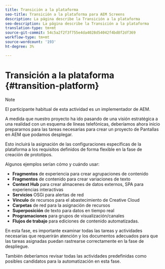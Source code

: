 ```yaml
---
title: Transición a la plataforma
seo-title: Transición a la plataforma para AEM Screens
description: La página describe la Transición a la plataforma
seo-description: La página describe la Transición a la plataforma
translation-type: tm+mt
source-git-commit: 54c5a2f2f3f755e4da4028d54042f4bd8f2df369
workflow-type: tm+mt
source-wordcount: '193'
ht-degree: 3%

---
```



# Transición a la plataforma {#transition-platform}

>[!NOTE]
>
>El participante habitual de esta actividad es un implementador de AEM.

A medida que nuestro proyecto ha ido pasando de una visión estratégica a una realidad con un esquema de líneas telefónicas, deberíamos ahora inicio prepararnos para las tareas necesarias para crear un proyecto de Pantallas en AEM que podamos desplegar.

Esto incluirá la asignación de las configuraciones específicas de la plataforma a los requisitos definidos de forma flexible en la fase de creación de prototipos.

Algunos ejemplos serían cómo y cuándo usar:

* **Fragmentos** de experiencia para crear agrupaciones de contenido
* **Fragmentos** de contenido para crear variaciones de texto
* **Context Hub** para crear almacenes de datos externos, SPA para experiencias interactivas
* **Servicios** OSGi para alertas de red
* **Vínculo** de recursos para el abastecimiento de Creative Cloud
* **Carpetas** de red para la asignación de recursos
* **Superposición** de texto para datos en tiempo real
* **Programaciones** para grupos de visualización/canales
* **Flujos de trabajo** para ediciones de contenido automatizadas.

En esta fase, es importante examinar todas las tareas y actividades necesarias que requerirán atención y los documentos adecuados para que las tareas asignadas puedan rastrearse correctamente en la fase de despliegue.

También deberíamos revisar todas las actividades predefinidas como posibles candidatos para la automatización en esta fase.
